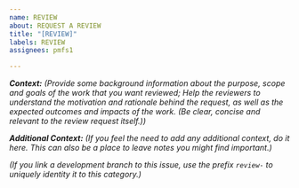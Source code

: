 ```yaml
---
name: REVIEW
about: REQUEST A REVIEW
title: "[REVIEW]"
labels: REVIEW
assignees: pmfs1

---
```


***Context:*** *(Provide some background information about the purpose, scope and goals of the work that you want reviewed; Help the reviewers to understand the motivation and rationale behind the request, as well as the expected outcomes and impacts of the work. (Be clear, concise and relevant to the review request itself.))*

***Additional Context:*** *(If you feel the need to add any additional context, do it here. This can also be a place to leave notes you might find important.)*

*(If you link a development branch to this issue, use the prefix `review-` to uniquely identity it to this category.)*
